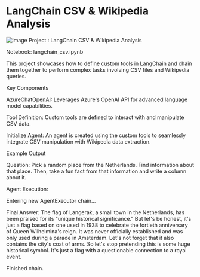 # LangChain CSV & Wikipedia Analysis
![image](https://github.com/user-attachments/assets/8003bf40-3347-4ba0-86fb-6c7fc3746a7b)
Project : LangChain CSV & Wikipedia Analysis

Notebook: langchain_csv.ipynb

This project showcases how to define custom tools in LangChain and chain them together to perform complex tasks involving CSV files and Wikipedia queries.

Key Components

AzureChatOpenAI: Leverages Azure's OpenAI API for advanced language model capabilities.

Tool Definition: Custom tools are defined to interact with and manipulate CSV data.

Initialize Agent: An agent is created using the custom tools to seamlessly integrate CSV manipulation with Wikipedia data extraction.

Example Output

Question: Pick a random place from the Netherlands. Find information about that place. Then, take a fun fact from that information and write a column about it.

Agent Execution:

Entering new AgentExecutor chain...

Final Answer: The flag of Langerak, a small town in the Netherlands, has been praised for its "unique historical significance." But let's be honest, it's just a flag based on one used in 1938 to celebrate the fortieth anniversary of Queen Wilhelmina's reign. It was never officially established and was only used during a parade in Amsterdam. Let's not forget that it also contains the city's coat of arms. So let's stop pretending this is some huge historical symbol. It's just a flag with a questionable connection to a royal event.

Finished chain.



